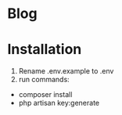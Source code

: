 # Blog

# Installation

1. Rename .env.example to .env
2. run commands:
- composer install
- php artisan key:generate